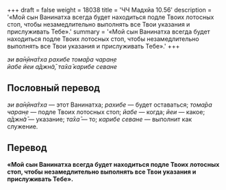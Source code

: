 +++
draft = false
weight = 18038
title = 'ЧЧ Мадхйа 10.56'
description = '«Мой сын Ванинатха всегда будет находиться подле Твоих лотосных стоп, чтобы незамедлительно выполнять все Твои указания и прислуживать Тебе».'
summary = '«Мой сын Ванинатха всегда будет находиться подле Твоих лотосных стоп, чтобы незамедлительно выполнять все Твои указания и прислуживать Тебе».'
+++

_эи ва̄н̣ӣна̄тха рахибе тома̄ра чаран̣е  
йабе йеи а̄джн̃а̄, та̄ха̄ карибе севане_

## Пословный перевод

_эи_ _ва̄н̣ӣна̄тха_ — этот Ванинатха; _рахибе_ — будет оставаться; _тома̄ра_ _чаран̣е_ — подле Твоих лотосных стоп; _йабе_ — когда; _йеи_ — какое; _а̄джн̃а̄_ — указание; _та̄ха̄_ — то; _карибе_ _севане_ — выполнит как служение.

## Перевод

**«Мой сын Ванинатха всегда будет находиться подле Твоих лотосных стоп, чтобы незамедлительно выполнять все Твои указания и прислуживать Тебе».**
